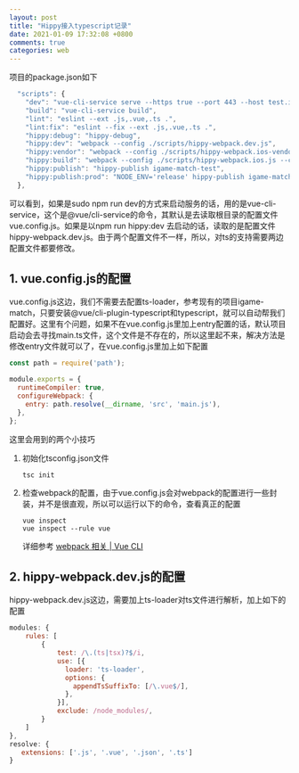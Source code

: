 ```yaml
---
layout: post
title: "Hippy接入typescript记录"
date: 2021-01-09 17:32:08 +0800
comments: true
categories: web
---
```


项目的package.json如下

```javascript
  "scripts": {
    "dev": "vue-cli-service serve --https true --port 443 --host test.igame.qq.com",
    "build": "vue-cli-service build",
    "lint": "eslint --ext .js,.vue,.ts .",
    "lint:fix": "eslint --fix --ext .js,.vue,.ts .",
    "hippy:debug": "hippy-debug",
    "hippy:dev": "webpack --config ./scripts/hippy-webpack.dev.js",
    "hippy:vendor": "webpack --config ./scripts/hippy-webpack.ios-vendor.js --config ./scripts/hippy-webpack.android-vendor.js",
    "hippy:build": "webpack --config ./scripts/hippy-webpack.ios.js --config ./scripts/hippy-webpack.android.js",
    "hippy:publish": "hippy-publish igame-match-test",
    "hippy:publish:prod": "NODE_ENV='release' hippy-publish igame-match-release"
  },
```

可以看到，如果是sudo npm run dev的方式来启动服务的话，用的是vue-cli-service，这个是@vue/cli-service的命令，其默认是去读取根目录的配置文件vue.config.js。如果是以npm run hippy:dev 去启动的话，读取的是配置文件hippy-webpack.dev.js。由于两个配置文件不一样，所以，对ts的支持需要两边配置文件都要修改。

<!--more-->

## 1. vue.config.js的配置

vue.config.js这边，我们不需要去配置ts-loader，参考现有的项目igame-match，只要安装@vue/cli-plugin-typescript和typescript，就可以自动帮我们配置好。这里有个问题，如果不在vue.config.js里加上entry配置的话，默认项目启动会去寻找main.ts文件，这个文件是不存在的，所以这里起不来，解决方法是修改entry文件就可以了，在vue.config.js里加上如下配置

```javascript
const path = require('path');

module.exports = {
  runtimeCompiler: true,
  configureWebpack: {
    entry: path.resolve(__dirname, 'src', 'main.js'),
  },
};
```

这里会用到的两个小技巧

1. 初始化tsconfig.json文件
   
   ```shell
   tsc init
   ```

2. 检查webpack的配置，由于vue.config.js会对webpack的配置进行一些封装，并不是很直观，所以可以运行以下的命令，查看真正的配置
   
   ```shell
   vue inspect
   vue inspect --rule vue
   ```
   
   详细参考 [webpack 相关 | Vue CLI](https://cli.vuejs.org/zh/guide/webpack.html#%E4%BF%AE%E6%94%B9%E6%8F%92%E4%BB%B6%E9%80%89%E9%A1%B9)

## 2. hippy-webpack.dev.js的配置

hippy-webpack.dev.js这边，需要加上ts-loader对ts文件进行解析，加上如下的配置

```javascript
modules: {
    rules: [
        {
            test: /\.(ts|tsx)?$/i,
            use: [{
              loader: 'ts-loader',
              options: {
                appendTsSuffixTo: [/\.vue$/],
              },
            }],
            exclude: /node_modules/,
        }
    ] 
},
resolve: {
   extensions: ['.js', '.vue', '.json', '.ts']
}
```
